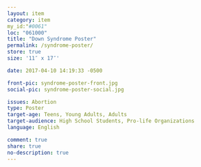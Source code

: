 ```yaml
---
layout: item
category: item
my_id:"#0061"
loc: "061000"
title: "Down Syndrome Poster"
permalink: /syndrome-poster/
store: true
size: '11″ x 17″'

date: 2017-04-10 14:19:33 -0500

front-pic: syndrome-poster-front.jpg
social-pic: syndrome-poster-social.jpg

issues: Abortion
type: Poster
target-age: Teens, Young Adults, Adults
target-audience: High School Students, Pro-life Organizations
language: English

comment: true
share: true
no-description: true
---
```

